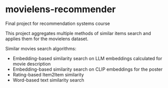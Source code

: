 # movielens-recommender
Final project for recommendation systems course

This project aggregates multiple methods of similar items search and applies them for the movielens dataset.

Similar movies search algorithms:

- Embedding-based similarity search on LLM embeddings calculated for movie description
- Embedding-based similarity search on CLIP embeddings for the poster
- Rating-based Item2Item similarity
- Word-based text similarity search
